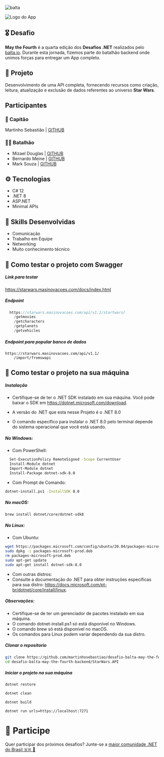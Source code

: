 ![balta](https://baltaio.blob.core.windows.net/static/images/dark/balta-logo.svg)

![Logo do App](https://github.com/balta-io/desafio-balta-may-the-fourth-backend/assets/965305/880fab7e-3998-4a0d-98ad-1d6ffc11298b)

## 🎖️ Desafio
**May the Fourth** é a quarta edição dos **Desafios .NET** realizados pelo [balta.io](https://balta.io). Durante esta jornada, fizemos parte do batalhão backend onde unimos forças para entregar um App completo.

## 📱 Projeto
Desenvolvimento de uma API completa, fornecendo recursos como criação, leitura, atualização e exclusão de dados referentes ao universo **Star Wars**.

## Participantes
### 🚀 Capitão
Martinho Sebastião | [GITHUB](https://github.com/martinhosebastiao)

### 💂‍♀️ Batalhão
* Mizael Douglas | [GITHUB](https://github.com/mizaeldouglas)
* Bernardo Meine | [GITHUB](https://github.com/BernardoMeine)
* Mark Souza | [GITHUB](https://github.com/Marksouzza1)


## ⚙️ Tecnologias
* C# 12
* .NET 8
* ASP.NET
* Minimal APIs

## 🥋 Skills Desenvolvidas
* Comunicação
* Trabalho em Equipe
* Networking
* Muito conhecimento técnico

## 🧪 Como testar o projeto com Swagger

##### Link para testar
https://starwars.masinovacoes.com/docs/index.html

##### Endpoint
```c#
  https://starwars.masinovacoes.com/api/v1.1/startwars/
    /getmovies
    /getcharacters
    /getplanets
    /getvehicles
```
##### Endpoint para popular banco de dados
```
https://starwars.masinovacoes.com/api/v1.1/
    /import/fromswapi
```

## 🧪 Como testar o projeto na sua máquina

##### Instalação
- Certifique-se de ter o .NET SDK instalado em sua máquina. Você pode baixar o SDK em https://dotnet.microsoft.com/download.

- A versão do .NET que esta nesse Projeto é o .NET 8.0

- O comando específico para instalar o .NET 8.0 pelo terminal depende do sistema operacional que você está usando.

##### No Windows:
- Com PowerShell:
```bash
  Set-ExecutionPolicy RemoteSigned -Scope CurrentUser
  Install-Module dotnet
  Import-Module dotnet
  Install-Package dotnet-sdk-8.0
  ```
- Com Prompt de Comando:

```bash  
dotnet-install.ps1 -InstallSDK 8.0
```
##### No macOS:
```bash  
brew install dotnet/core/dotnet-sdk8
```
##### No Linux:

- Com Ubuntu:
```bash  
wget https://packages.microsoft.com/config/ubuntu/20.04/packages-microsoft-prod.deb -O packages-microsoft-prod.deb
sudo dpkg -i packages-microsoft-prod.deb
rm packages-microsoft-prod.deb
sudo apt-get update
sudo apt-get install dotnet-sdk-8.0
```
- Com outras distros:
- Consulte a documentação do .NET para obter instruções específicas para sua distro: https://docs.microsoft.com/pt-br/dotnet/core/install/linux.

##### Observações:

- Certifique-se de ter um gerenciador de pacotes instalado em sua máquina.
- O comando dotnet-install.ps1 só está disponível no Windows.
- O comando brew só está disponível no macOS.
- Os comandos para Linux podem variar dependendo da sua distro.

##### Clonar o repositorio
```bash
git clone https://github.com/martinhosebastiao/desafio-balta-may-the-fourth-backend.git
cd desafio-balta-may-the-fourth-backend/StarWars.API
```


##### Iniciar o projeto na sua máquina

```bash
dotnet restore
```
```bash
dotnet clean
```
```bash
dotnet build
```
```bash
dotnet run urls=https://localhost:7271
```

# 💜 Participe
Quer participar dos próximos desafios? Junte-se a [maior comunidade .NET do Brasil 🇧🇷 💜](https://balta.io/discord)
